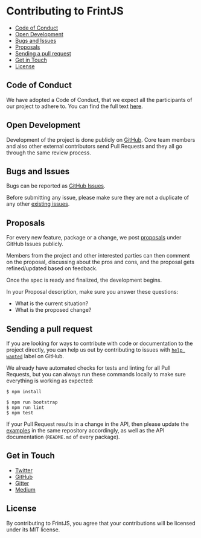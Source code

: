 # Contributing to FrintJS

<!-- MarkdownTOC autolink=true bracket=round -->

- [Code of Conduct](#code-of-conduct)
- [Open Development](#open-development)
- [Bugs and Issues](#bugs-and-issues)
- [Proposals](#proposals)
- [Sending a pull request](#sending-a-pull-request)
- [Get in Touch](#get-in-touch)
- [License](#license)

<!-- /MarkdownTOC -->

## Code of Conduct

We have adopted a Code of Conduct, that we expect all the participants of our project to adhere to. You can find the full text [here](https://github.com/frintjs/frint/blob/master/CODE_OF_CONDUCT.md).

## Open Development

Development of the project is done publicly on [GitHub](https://github.com/frintjs). Core team members and also other external contributors send Pull Requests and they all go through the same review process.

## Bugs and Issues

Bugs can be reported as [GitHub Issues](https://github.com/frintjs/frint/issues).

Before submitting any issue, please make sure they are not a duplicate of any other [existing issues](https://github.com/frintjs/frint/issues).

## Proposals

For every new feature, package or a change, we post [proposals](https://github.com/frintjs/frint/issues?q=is%3Aissue+is%3Aopen+label%3Aproposal) under GitHub Issues publicly.

Members from the project and other interested parties can then comment on the proposal, discussing about the pros and cons, and the proposal gets refined/updated based on feedback.

Once the spec is ready and finalized, the development begins.

In your Proposal description, make sure you answer these questions:

* What is the current situation?
* What is the proposed change?

## Sending a pull request

If you are looking for ways to contribute with code or documentation to the project directly, you can help us out by contributing to issues with [`help wanted`](https://github.com/frintjs/frint/issues?q=is%3Aissue+is%3Aopen+label%3A%22help+wanted%22) label on GitHub.

We already have automated checks for tests and linting for all Pull Requests, but you can always run these commands locally to make sure everything is working as expected:

```
$ npm install

$ npm run bootstrap
$ npm run lint
$ npm test
```

If your Pull Request results in a change in the API, then please update the [examples](https://github.com/frintjs/frint/tree/master/examples) in the same repository accordingly, as well as the API documentation (`README.md` of every package).

## Get in Touch

* [Twitter](https://twitter.com/frintjs)
* [GitHub](https://github.com/frintjs/frint)
* [Gitter](https://gitter.im/frintjs/frint)
* [Medium](https://medium.com/frintjs)

## License

By contributing to FrintJS, you agree that your contributions will be licensed under its MIT license.
